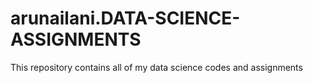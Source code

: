 # arunailani.DATA-SCIENCE-ASSIGNMENTS
This repository contains all of my data science codes and assignments
